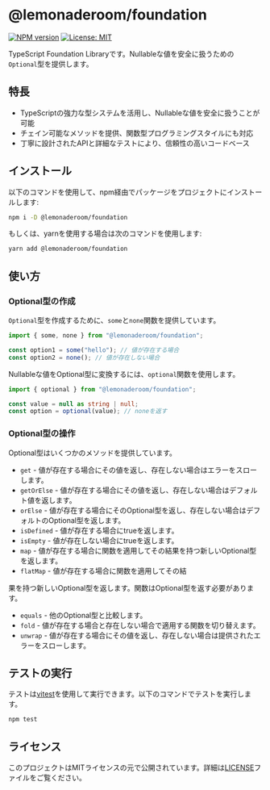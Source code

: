 # @lemonaderoom/foundation

[![NPM version](https://img.shields.io/npm/v/@lemonaderoom/foundation.svg?style=flat)](https://npmjs.org/package/@lemonaderoom/foundation)
[![License: MIT](https://img.shields.io/badge/License-MIT-yellow.svg)](https://opensource.org/licenses/MIT)

TypeScript Foundation Libraryです。Nullableな値を安全に扱うための`Optional`型を提供します。

## 特長

- TypeScriptの強力な型システムを活用し、Nullableな値を安全に扱うことが可能
- チェイン可能なメソッドを提供、関数型プログラミングスタイルにも対応
- 丁寧に設計されたAPIと詳細なテストにより、信頼性の高いコードベース

## インストール

以下のコマンドを使用して、npm経由でパッケージをプロジェクトにインストールします:

```bash
npm i -D @lemonaderoom/foundation
```

もしくは、yarnを使用する場合は次のコマンドを使用します:

```bash
yarn add @lemonaderoom/foundation
```

## 使い方

### Optional型の作成

`Optional`型を作成するために、`some`と`none`関数を提供しています。

```ts
import { some, none } from "@lemonaderoom/foundation";

const option1 = some("hello"); // 値が存在する場合
const option2 = none(); // 値が存在しない場合
```

Nullableな値をOptional型に変換するには、`optional`関数を使用します。

```ts
import { optional } from "@lemonaderoom/foundation";

const value = null as string | null;
const option = optional(value); // noneを返す
```

### Optional型の操作

Optional型はいくつかのメソッドを提供しています。

- `get` - 値が存在する場合にその値を返し、存在しない場合はエラーをスローします。
- `getOrElse` - 値が存在する場合にその値を返し、存在しない場合はデフォルト値を返します。
- `orElse` - 値が存在する場合にそのOptional型を返し、存在しない場合はデフォルトのOptional型を返します。
- `isDefined` - 値が存在する場合にtrueを返します。
- `isEmpty` - 値が存在しない場合にtrueを返します。
- `map` - 値が存在する場合に関数を適用してその結果を持つ新しいOptional型を返します。
- `flatMap` - 値が存在する場合に関数を適用してその結

果を持つ新しいOptional型を返します。関数はOptional型を返す必要があります。
- `equals` - 他のOptional型と比較します。
- `fold` - 値が存在する場合と存在しない場合で適用する関数を切り替えます。
- `unwrap` - 値が存在する場合にその値を返し、存在しない場合は提供されたエラーをスローします。

## テストの実行

テストは[vitest](https://github.com/vitest-dev/vitest)を使用して実行できます。以下のコマンドでテストを実行します。

```bash
npm test
```

## ライセンス

このプロジェクトはMITライセンスの元で公開されています。詳細は[LICENSE](LICENSE)ファイルをご覧ください。
